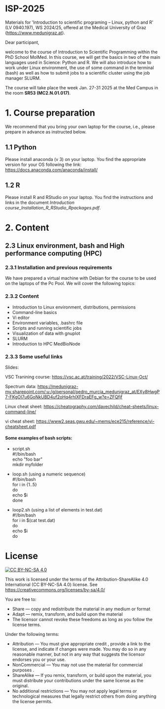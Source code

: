 # ISP-2025

Materials for 'Introduction to scientific programing – Linux, python and R' (LV 0940.197), WS 2024/25, offered at the Medical University of Graz (https://www.medunigraz.at).

Dear participant,

welcome to the course of Introduction to Scientific Programming within the PhD School MolMed. In this course, we will get the basics in two of the main languages used in Science: Python and R. We will also introduce how to work under Linux environment, the use of some command in the terminal (bash) as well as how to submit jobs to a scientific cluster using the job manager SLURM.

The course will take place the week Jan. 27-31 2025 at the Med Campus in the room **SR53 (MC2.N.01.017)**.

# 1. Course preparation
We recommend that you bring your own laptop for the course, i.e., please prepare in advance as instructed below.

## 1.1 Python
Please install anaconda (v 3) on your laptop. You find the appropriate version for your OS following the link:  https://docs.anaconda.com/anaconda/install/

## 1.2 R
Please install R and RStudio on your laptop. You find the instructions and links in the document *Introduction course_Installation_R_RStudio_Rpackages.pdf*.

# 2. Content

## 2.3 Linux environment, bash and High performance computing (HPC)

### 2.3.1 Installation and previous requirements
We have prepared a virtual machine with Debian for the course to be used on the laptops of the Pc Pool. We will cover the following topics:

### 2.3.2 Content

- Introduction to Linux environment, distributions, permissions
- Command-line basics
- Vi editor
- Environment variables, .bashrc file
- Scripts and running scientific jobs
- Visualization of data with gnuplot
- SLURM
- Introduction to HPC MedBioNode

### 2.3.3 Some useful links
Slides: 

VSC Tranining course: https://vsc.ac.at/training/2022/VSC-Linux-Oct/

Spectrum data: https://medunigraz-my.sharepoint.com/:u:/g/personal/pedro_murcia_medunigraz_at/EXy8HwgP7-FKgOI7u6GoNkUBD4uf2oHq4rhlXFDraEFg_w?e=ZFQfjf

Linux cheat sheet: https://cheatography.com/davechild/cheat-sheets/linux-command-line/ 

vi cheat sheet: https://www2.seas.gwu.edu/~mems/ece215/reference/vi-cheatsheet.pdf 

#### Some examples of bash scripts:

+ script.sh <br>
#!/bin/bash <br>
echo "foo bar" <br>
mkdir myfolder <br>

+ loop.sh (using a numeric sequence) <br>
#!/bin/bash <br>
for i in {1..5} <br>
do <br>
echo $i <br>
done <br>

+ loop2.sh (using a list of elements in test.dat) <br>
#!/bin/bash <br> 
for i in $(cat test.dat) <br>
do <br>
echo $i <br>
do <br>

# License


[![CC BY-NC-SA 4.0][cc-by-nc-sa-image]][cc-by-nc-sa]

[cc-by-nc-sa]: http://creativecommons.org/licenses/by-nc-sa/4.0/
[cc-by-nc-sa-image]: https://licensebuttons.net/l/by-nc-sa/4.0/88x31.png
[cc-by-nc-sa-shield]: https://img.shields.io/badge/License-CC%20BY--NC--SA%204.0-lightgrey.svg

This work is licensed under the terms of the Attribution-ShareAlike 4.0 International (CC BY-NC-SA 4.0) license. See <https://creativecommons.org/licenses/by-sa/4.0/>

You are free to:

- Share — copy and redistribute the material in any medium or format
- Adapt — remix, transform, and build upon the material 
- The licensor cannot revoke these freedoms as long as you follow the license terms.

Under the following terms:

- Attribution — You must give appropriate credit , provide a link to the license, and indicate if changes were made. You may do so in any reasonable manner, but not in any way that suggests the licensor endorses you or your use.
- NonCommercial — You may not use the material for commercial purposes . 
- ShareAlike — If you remix, transform, or build upon the material, you must distribute your contributions under the same license as the original.
- No additional restrictions — You may not apply legal terms or technological measures that legally restrict others from doing anything the license permits.
